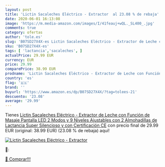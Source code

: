 ```yaml
---
layout: post
title: 'Lictin Sacaleches Eléctrico - Extractor  al 23.08 % de rebaja'
date: 2020-06-01 16:13:08
image: 'https://m.media-amazon.com/images/I/41feauj+wQL._SL400_.jpg'
comments: true
category: ofertas
author: 'tole.es'
slug: 'B07SD27X4X-es Lictin Sacaleches Eléctrico - Extractor de Leche con...'
sku: 'B07SD27X4X-es'
tags: [ 'lactancia','sacaleches', ]
actualPrice: 29.99 EUR
currency: EUR
price: 29.99
comparePrice: 38.99 EUR
prodname: 'Lictin Sacaleches Eléctrico - Extractor de Leche con Función de Masaje  Pantalla LED 2 Modos y 9 Niveles Ajustables con 2 Almohadillas de Lactancia  Super Silencioso y con Certificación CE'
country: 'es'
flag: '🇪🇸'
brand: ''
buyurl: 'https://www.amazon.es/dp/B07SD27X4X/?tag=tolees-21'
descuento: '23.08'
average: '29.99'
---
```


Tienes [Lictin Sacaleches Eléctrico - Extractor de Leche con Función de Masaje  Pantalla LED 2 Modos y 9 Niveles Ajustables con 2 Almohadillas de Lactancia  Super Silencioso y con Certificación CE](https://www.amazon.es/dp/B07SD27X4X/?tag=tolees-21) con precio final de  29.99 EUR (original: 38.99 EUR) (23.08 %  de rebaja) aqui!

[![Lictin Sacaleches Eléctrico - Extractor ](https://m.media-amazon.com/images/I/41feauj+wQL._SL400_.jpg)](https://www.amazon.es/dp/B07SD27X4X/?tag=tolees-21)

🔎:


[🛒 Comprar!!!](https://www.amazon.es/dp/B07SD27X4X/?tag=tolees-21)
